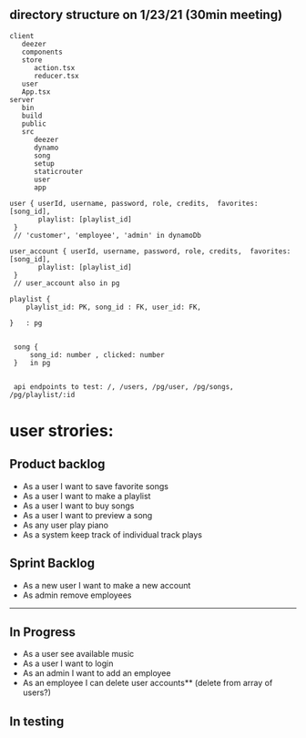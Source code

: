 

## directory structure on 1/23/21 (30min meeting)

```
client
   deezer
   components
   store
      action.tsx
      reducer.tsx
   user
   App.tsx
server
   bin
   build
   public
   src
      deezer
      dynamo
      song
      setup
      staticrouter
      user
      app
```

```
user { userId, username, password, role, credits,  favorites: [song_id],      
       playlist: [playlist_id]
 }
 // 'customer', 'employee', 'admin' in dynamoDb

user_account { userId, username, password, role, credits,  favorites: [song_id],      
       playlist: [playlist_id]
 }
 // user_account also in pg

playlist {
	playlist_id: PK, song_id : FK, user_id: FK,
 
}   : pg


 song {
     song_id: number , clicked: number
 }   in pg


 api endpoints to test: /, /users, /pg/user, /pg/songs, /pg/playlist/:id
 ```

 # user strories:
## Product backlog
* As a user I want to save favorite songs
* As a user I want to make a playlist
* As a user I want to buy songs
* As a user I want to preview a song
* As any user play piano
* As a system keep track of individual track plays

## Sprint Backlog
* As a new user I want to make a new account
* As admin remove employees
----------------------------

## In Progress
* As a user see available music
* As a user I want to login
* As an admin I want to add an employee
* As an employee I can delete user accounts** (delete from array of users?)

## In testing